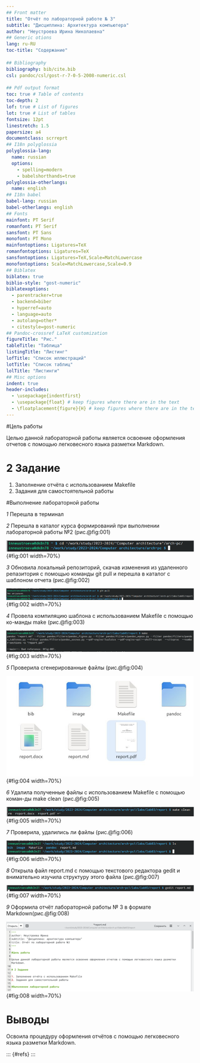 ```yaml
---
## Front matter
title: "Отчёт по лабораторной работе № 3"
subtitle: "Дисциплина: Архитектура компьютера"
author: "Неустроева Ирина Николаевна"
## Generic otions
lang: ru-RU
toc-title: "Содержание"

## Bibliography
bibliography: bib/cite.bib
csl: pandoc/csl/gost-r-7-0-5-2008-numeric.csl

## Pdf output format
toc: true # Table of contents
toc-depth: 2
lof: true # List of figures
lot: true # List of tables
fontsize: 12pt
linestretch: 1.5
papersize: a4
documentclass: scrreprt
## I18n polyglossia
polyglossia-lang:
  name: russian
  options:
	- spelling=modern
	- babelshorthands=true
polyglossia-otherlangs:
  name: english
## I18n babel
babel-lang: russian
babel-otherlangs: english
## Fonts
mainfont: PT Serif
romanfont: PT Serif
sansfont: PT Sans
monofont: PT Mono
mainfontoptions: Ligatures=TeX
romanfontoptions: Ligatures=TeX
sansfontoptions: Ligatures=TeX,Scale=MatchLowercase
monofontoptions: Scale=MatchLowercase,Scale=0.9
## Biblatex
biblatex: true
biblio-style: "gost-numeric"
biblatexoptions:
  - parentracker=true
  - backend=biber
  - hyperref=auto
  - language=auto
  - autolang=other*
  - citestyle=gost-numeric
## Pandoc-crossref LaTeX customization
figureTitle: "Рис."
tableTitle: "Таблица"
listingTitle: "Листинг"
lofTitle: "Список иллюстраций"
lotTitle: "Список таблиц"
lolTitle: "Листинги"
## Misc options
indent: true
header-includes:
  - \usepackage{indentfirst}
  - \usepackage{float} # keep figures where there are in the text
  - \floatplacement{figure}{H} # keep figures where there are in the text
---
```


#Цель работы

Целью данной лабораторной работы является освоение оформления отчетов с помощью легковесного языка разметки Markdown.

# 2 Задание

1. Заполнение отчёта с использованием Makefile
2. Задания для самостоятельной работы


#Выполнение лабораторной работы

*1*
Перешла в терминал 

*2*
Перешла в каталог курса формирований при выполнении лабораторной работы №2 (рис.@fig:001)

![переход в каталог курса и ](image/001.png){#fig:001 width=70%}

*3*
Обновила локальный репозиторий, скачав изменения из удаленного репазитория с помощью команды git pull и перешла в каталог с шаблоном отчета (рис.@fig:002)

![Обновление локального репозитория и переход в каталог с шаблоном отчета](image/002.png){#fig:002 width=70%}

*4*
Провела компиляцию шаблона с использованием Makefile с помощью ко-манды make (рис.@fig:003)

![компиляция шаблона](image/003.png){#fig:003 width=70%}

*5*
Проверила сгенерированные файлы (рис.@fig:004)

![Проверка файлов](image/004.jpg){#fig:004 width=70%}

*6*
Удалила полученные файлы с использованием Makefile с помощью коман-ды make clean (рис.@fig:005)

![Удаление файлов](image/005.png){#fig:005 width=70%}

*7*
Проверила, удалились ли файлы (рис.@fig:006)

![Проверка удаления файлов](image/006.png){#fig:006 width=70%}

*8*
Открыла файл report.md с помощью текстового редактора gedit и внимательно изучила структуру этого файла (рис.@fig:007)

![открытие файла report.md](image/007.png){#fig:007 width=70%}

*9*
Оформила отчёт лабораторной работы № 3 в формате Markdown(рис.@fig:008)

![оформление отчёта лабораторной работы № 3](image/008.png){#fig:008 width=70%}

# Выводы

Освоила процедуру оформления отчётов с помощью легковесного языка
разметки Markdown.


::: {#refs}
:::


